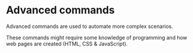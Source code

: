 # Advanced commands

Advanced commands are used to automate more complex scenarios. 
 
These commands might require some knowledge of programming and how web pages are created (HTML, CSS & JavaScript). 